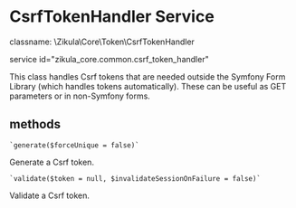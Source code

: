 CsrfTokenHandler Service
========================

classname: \Zikula\Core\Token\CsrfTokenHandler

service id="zikula_core.common.csrf_token_handler"

This class handles Csrf tokens that are needed outside the Symfony Form Library (which handles tokens automatically). 
These can be useful as GET parameters or in non-Symfony forms.

methods
-------

    `generate($forceUnique = false)`
    
Generate a Csrf token.

    `validate($token = null, $invalidateSessionOnFailure = false)`
    
Validate a Csrf token.